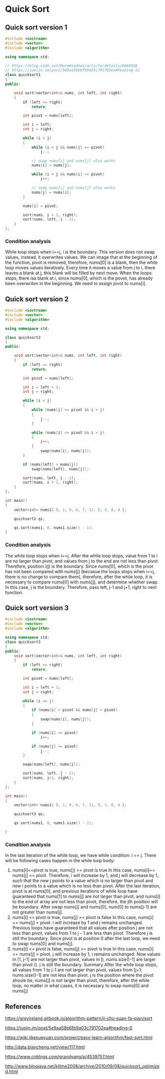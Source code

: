 # Quick Sort

## Quick sort version 1

```cpp
#include <iostream>
#include <vector>
#include <algorithm>

using namespace std;

// https://blog.csdn.net/MoreWindows/article/details/6684558
// https://juejin.im/post/5e9aa58b6fb9a03c791702ea#heading-12
class quicksort1
{
public:

    void sort(vector<int>& nums, int left, int right)
    {
        if (left >= right)
            return;

        int pivot = nums[left];

        int i = left;
        int j = right;

        while (i < j)
        {
            while (i < j && nums[j] >= pivot)
                j--;

            // swap nums[i] and nums[j] also works
            nums[i] = nums[j];

            while (i < j && nums[i] <= pivot)
                i++;

            // swap nums[i] and nums[j] also works
            nums[j] = nums[i];
        }

        nums[i] = pivot;

        sort(nums, i + 1, right);
        sort(nums, left, i - 1);
    }
};
```

### Condition analysis

While loop stops when i==j, i is the boundary. This version does not swap values, instead, it overwrites values. We can image that at the beginning of the function, pivot is removed, therefore, nums[0] is a blank, then the while loop moves values iteratively. Every time it moves a value from j to i, there leaves a blank at j, this blank will be filled  by next move. When the loops stops, there isa blank at i, since nums[0], which is the povot, has already been overwriten in the beginning. We need to assign pivot to nums[i].

## Quick sort version 2

```cpp
#include <iostream>
#include <vector>
#include <algorithm>

using namespace std;

class quicksort2
{
public:

    void sort(vector<int>& nums, int left, int right)
    {
        if (left >= right)
            return;

        int pivot = nums[left];

        int i = left + 1;
        int j = right;

        while (i < j)
        {
            while (nums[j] >= pivot && i < j)
            {
                j--;
            }

            while (nums[i] <= pivot && i < j)
            {
                i++;
            }
                swap(nums[i], nums[j]);
        }

        if (nums[left] > nums[j])
            swap(nums[left], nums[j]);

        sort(nums, left, i - 1);
        sort(nums, i + 1, right);
    }
};

int main()
{
    vector<int> nums1{ 5, 1, 9, 6, 7, 11, 5, 3, 8, 4 };

    quicksort2 qs;

    qs.sort(nums1, 0, nums1.size() - 1);
}
```

### Condition analysis

The while loop stops when i==j. After the while loop stops, value from 1 to i are no larger than pivot, and values from j to the end are not less than pivot. Therefore, position i(j) is the boundary. Since nums[0], which is the pivot has not been compared with nums[j] (becasue the loops stops when i==j, there is no change to compare them), therefore, after the while loop, it is necessary to compare nums[0] with nums[j], and determine whether swap. In this case, j is the boundary. Therefore, pass left, j-1 and j+1, right to next function.

## Quick sort version 3

```cpp
#include <iostream>
#include <vector>
#include <algorithm>

using namespace std;
class quicksort3
{
public:
    void sort(vector<int>& nums, int left, int right)
    {
        if (left >= right)
            return;

        int pivot = nums[left];

        int i = left + 1;
        int j = right;

        while (i <= j)
        {
            if (nums[i] > pivot && nums[j] < pivot)
            {
                swap(nums[i], nums[j]);
            }

            if (nums[i] <= pivot)
                i++;

            if (nums[j] >= pivot)
                j--;
        }

        swap(nums[left], nums[j]);

        sort(nums, left, j - 1);
        sort(nums, j+1, right);
    }
};

int main()
{
    vector<int> nums1{ 5, 1, 9, 6, 7, 11, 5, 3, 8, 4 };

    quicksort3 qs;

    qs.sort(nums1, 0, nums1.size() - 1);

}
```

### Condition analysis

In the last iteration of the while loop, we have while condition: i == j. There will be following cases happen in the while loop body:

1. nums[i]<=pivot is true, nums[j] >= pivot is true
In this case, nums[i]== nums[j] == pivot. Therefore, i will increase by 1, and j will decrease by 1, such that the new j points to a value which is no larger than pivot and new i points to a value which is no less than pivot. After the last iteration, pivot is at nums[0],  and previous iterations of while loop have guaranteed that nums[1] to nums[j] are not larger than pivot, and nums[i] to the end of array are not less than pivot, therefore, the jth position will be boundary. After swap nums[j] and nums[0], num[0] to nums[j-1] are not greater than nums[j].
2. nums[i] <= pivot is true, nums[j] >= pivot is false
In this case, nums[i] == nums[j] < pivot. i will increase by 1 and j remains unchanged. Previous loops have guaranteed that all values after position j are not less than pivot, values from 1 to j - 1 are less than pivot. Therefore j is still the boundary. Since pivot is at position 0 after the last loop, we need to swap nums[0] and nums[j].
3. nums[i] <= pivot is false, nums[j] >= pivot is true
In this case, nums[i] == nums[j] > pivot. j will increase by 1, i remains unchanged.  Now values in [1, j-1] are not larger than pivot, values in [i, nums.size()-1] are larger than pivot (). j is still the boundary.
Summary
After the while loop stops, all values from 1 to j-1 are not larger than pivot, values from [j+1, nums.size()-1] are not less than pivot. j is the position where the pivot shoule be, nums[j] is not larger than pivot, therefore, after the while loop, no matter in what cases, it is necessary to swap nums[0] and nums[j]

## References

<https://greyireland.gitbook.io/algorithm-pattern/ji-chu-suan-fa-pian/sort>

<https://juejin.im/post/5e9aa58b6fb9a03c791702ea#heading-0>

<https://wiki.jikexueyuan.com/project/easy-learn-algorithm/fast-sort.html>

<http://data.biancheng.net/view/117.html>

<https://www.cnblogs.com/grandyang/p/4539757.html>

<http://www.blogjava.net/killme2008/archive/2010/09/08/quicksort_optimized.html>
